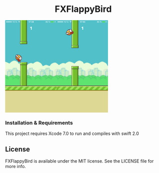 <h1 align="center"> FXFlappyBird </h1>

<img src="https://raw.githubusercontent.com/FXSolutions/FXFlappyBird/master/screenshots/screenshot1.PNG" align="left" width="166" height="298" />
<img src="https://raw.githubusercontent.com/FXSolutions/FXFlappyBird/master/screenshots/screenshot2.PNG" align="center" width="166" height="298"/>

### Installation & Requirements

This project requires Xcode 7.0 to run and compiles with swift 2.0

## License
FXFlappyBird is available under the MIT license. See the LICENSE file for more info.